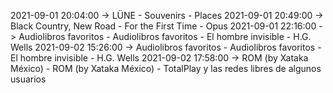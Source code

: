 2021-09-01 20:04:00 -> LÜNE - Souvenirs - Places
2021-09-01 20:49:00 -> Black Country, New Road - For the First Time - Opus
2021-09-01 22:16:00 -> Audiolibros favoritos - Audiolibros favoritos - El hombre invisible - H.G. Wells
2021-09-02 15:26:00 -> Audiolibros favoritos - Audiolibros favoritos - El hombre invisible - H.G. Wells
2021-09-02 17:58:00 -> ROM (by Xataka México) - ROM (by Xataka México) - TotalPlay y las redes libres de algunos usuarios
